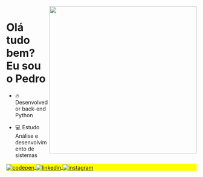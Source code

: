 <img align="right" height="390em" src="https://raw.githubusercontent.com/gist/Pedro-Amancio/fc78c2add335dcef8fe621ea197f926f/raw/7d27925ead619b30b3f007372a405421a5e45ff9/githubcard.svg"/>
<h1 align="left">Olá tudo bem? Eu sou o Pedro</h1> 


- 🔥  Desenvolvedor back-end Python

- 💻 Estudo Análise e desenvolvimento de sistemas

<p align="left" style="background:yellow">
<a href="https://codepen.io/pedro-amancio" target="_blank">
  <img align="center" src="https://img.shields.io/badge/-PedroAmancio-05122A?style=flat&logo=codepen" alt="codepen"/>
</a>
<a href="https://www.linkedin.com/in/pedro-lucas-amancio-gomes/" target="_blank">
  <img align="center" src="https://img.shields.io/badge/-PedroAmancio-05122A?style=flat&logo=linkedin" alt="linkedin"/>
</a>
<a href="https://www.instagram.com/pedro.wks/" target="_blank">
 <img align="center" src="https://img.shields.io/badge/-PedroAmancio-05122A?style=flat&logo=instagram" alt="instagram"/>
</a>
</p>
